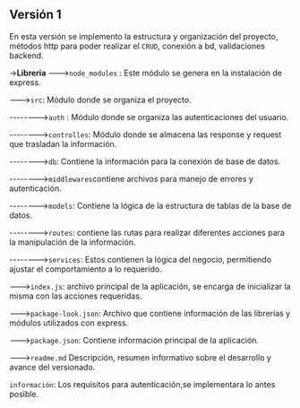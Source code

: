 ## Versión 1  
En esta versión se implemento la estructura y organización del proyecto, métodos http para poder realizar el `CRUD`, conexión a bd, validaciones backend.

->**Libreria**
--->`node_modules` : Este módulo se genera en la instalación de express.


--->`src`: Módulo donde se organiza el proyecto.


-------->`auth` : Módulo donde se organiza las autenticaciones del usuario.


-------->`controlles`: Módulo donde se almacena las response y request que trasladan la información.


-------->`db`: Contiene la información para la conexión de base de datos.


-------->`middlewares`contiene archivos para manejo de errores y autenticación.


-------->`models`:  Contiene la lógica de la estructura de tablas de la base de datos.


-------->`routes`: contiene las rutas para realizar diferentes acciones para la manipulación de la información.


-------->`services`: Estos contienen la lógica del negocio, permitiendo ajustar el comportamiento a lo requerido.


--->`index.js`: archivo principal de la aplicación, se encarga de inicializar la misma con las acciones requeridas.


--->`package-look.json`: Archivo que contiene información de las librerías y módulos utilizados con express.


--->`package.json`: Contiene información principal de la aplicación.


--->`readme.md` Descripción, resumen informativo sobre el desarrollo y avance del versionado.


 
`información`: Los requisitos para autenticación,se implementara lo antes posible.


